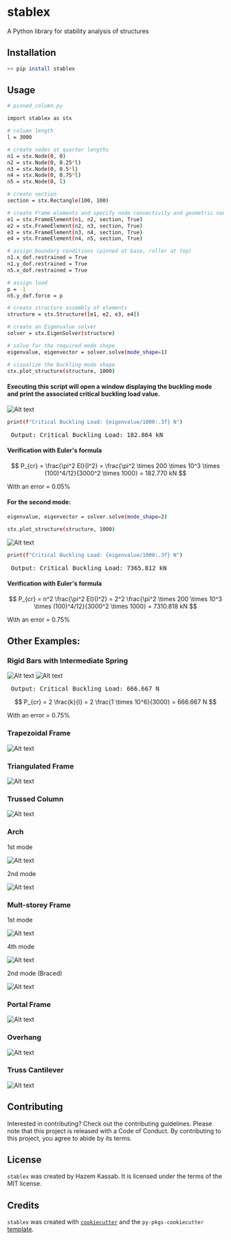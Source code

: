 # stablex

A Python library for stability analysis of structures

## Installation

```bash
>> pip install stablex
```

## Usage

```bash
# pinned_column.py

import stablex as stx

# column length
l = 3000

# create nodes at quarter lengths
n1 = stx.Node(0, 0)
n2 = stx.Node(0, 0.25*l)
n3 = stx.Node(0, 0.5*l)
n4 = stx.Node(0, 0.75*l)
n5 = stx.Node(0, l)

# create section
section = stx.Rectangle(100, 100)

# create Frame elements and specify node connectivity and geometric non-linearity (Modulus of elasticity = 200000 MPa by default)
e1 = stx.FrameElement(n1, n2, section, True)
e2 = stx.FrameElement(n2, n3, section, True)
e3 = stx.FrameElement(n3, n4, section, True)
e4 = stx.FrameElement(n4, n5, section, True)

# assign boundary conditions (pinned at base, roller at top)
n1.x_dof.restrained = True
n1.y_dof.restrained = True
n5.x_dof.restrained = True

# assign load
p = -1
n5.y_dof.force = p

# create structure assembly of elements
structure = stx.Structure([e1, e2, e3, e4])

# create an Eigenvalue solver
solver = stx.EigenSolver(structure)

# solve for the required mode shape
eigenvalue, eigenvector = solver.solve(mode_shape=1)

# visualize the buckling mode shape
stx.plot_structure(structure, 1000)
```
#### Executing this script will open a window displaying the buckling mode and print the associated critical buckling load value.
![Alt text](https://github.com/Hazem-Kassab/stableX/blob/master/examples/Images/pinned_column_1st_mode.png)

```bash
print(f"Critical Buckling Load: {eigenvalue/1000:.3f} N")
```
<pre> Output: Critical Buckling Load: 182.864 kN </pre>

#### Verification with Euler's formula

$$ P_{cr} = \frac{\pi^2 EI}{l^2} = \frac{\pi^2 \times 200 \times 10^3 \times (100)^4/12}{3000^2 \times 1000} = 182.770 kN $$

With an error = 0.05%

#### For the second mode:
```bash
eigenvalue, eigenvector = solver.solve(mode_shape=2)

stx.plot_structure(structure, 1000)
```
![Alt text](https://github.com/Hazem-Kassab/stableX/blob/master/examples/Images/pinned_column_2nd_mode.png)
```bash
print(f"Critical Buckling Load: {eigenvalue/1000:.3f} N")
```
<pre> Output: Critical Buckling Load: 7365.812 kN </pre>

#### Verification with Euler's formula

$$ P_{cr} = n^2 \frac{\pi^2 EI}{l^2} = 2^2 \frac{\pi^2 \times 200 \times 10^3 \times (100)^4/12}{3000^2 \times 1000} = 7310.818 kN $$

With an error = 0.75%

## Other Examples:
### Rigid Bars with Intermediate Spring
![Alt text](https://github.com/Hazem-Kassab/stableX/blob/master/examples/Images/rigid_bars_with_springs_sketch.png)
![Alt text](https://github.com/Hazem-Kassab/stableX/blob/master/examples/Images/rigid_bars_with_springs.png)
<pre> Output: Critical Buckling Load: 666.667 N </pre>
$$ P_{cr} = 2 \frac{k}{l} = 2 \frac{1 \times 10^6}{3000} = 666.667 N $$

With an error = 0.75%

### Trapezoidal Frame
![Alt text](https://github.com/Hazem-Kassab/stableX/blob/master/examples/Images/trapezoidal_frame.png)

### Triangulated Frame
![Alt text](https://github.com/Hazem-Kassab/stableX/blob/master/examples/Images/triangulated_frame.png)

### Trussed Column
![Alt text](https://github.com/Hazem-Kassab/stableX/blob/master/examples/Images/trussed_column.png)

### Arch

1st mode

![Alt text](https://github.com/Hazem-Kassab/stableX/blob/master/examples/Images/arch_1st_mode.png)

2nd mode

![Alt text](https://github.com/Hazem-Kassab/stableX/blob/master/examples/Images/arch_2nd_mode.png)

### Mult-storey Frame

1st mode

![Alt text](https://github.com/Hazem-Kassab/stableX/blob/master/examples/Images/mulit_storey_frame_1st_mode.png)

4th mode

![Alt text](https://github.com/Hazem-Kassab/stableX/blob/master/examples/Images/mulit_storey_frame_4th_mode.png)

2nd mode (Braced)

![Alt text](https://github.com/Hazem-Kassab/stableX/blob/master/examples/Images/multi_storey_braced_frame_2nd_mode.png)

### Portal Frame
![Alt text](https://github.com/Hazem-Kassab/stableX/blob/master/examples/Images/portal_frame.png)

### Overhang
![Alt text](https://github.com/Hazem-Kassab/stableX/blob/master/examples/Images/overhang.png)

### Truss Cantilever
![Alt text](https://github.com/Hazem-Kassab/stableX/blob/master/examples/Images/truss_cantilever.png)

## Contributing

Interested in contributing? Check out the contributing guidelines. Please note that this project is released with a Code of Conduct. By contributing to this project, you agree to abide by its terms.

## License

`stablex` was created by Hazem Kassab. It is licensed under the terms of the MIT license.

## Credits

`stablex` was created with [`cookiecutter`](https://cookiecutter.readthedocs.io/en/latest/) and the `py-pkgs-cookiecutter` [template](https://github.com/py-pkgs/py-pkgs-cookiecutter).

